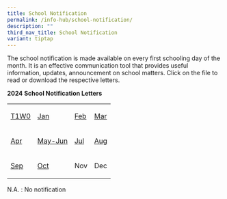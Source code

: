 ```yaml
---
title: School Notification
permalink: /info-hub/school-notification/
description: ""
third_nav_title: School Notification
variant: tiptap
---
```

<p>The school notification is made available on every first schooling day
of the month. It is an effective communication tool that provides useful
information, updates, announcement on school matters. Click on the file
to read or download the respective letters.</p>
<p><strong>2024 School Notification Letters</strong>
</p>
<table style="minWidth: 100px">
<colgroup>
<col>
<col>
<col>
<col>
</colgroup>
<tbody>
<tr>
<td rowspan="1" colspan="1">
<p><a href="https://drive.google.com/file/d/1R82xX_kbxfIn2hELIjhrz4_kV-xvUThb/view?usp=sharing" rel="noopener" target="_blank">T1W0</a>
</p>
</td>
<td rowspan="1" colspan="1">
<p><a href="https://drive.google.com/file/d/1-QPETVeCFN5x21stpk51N6lSNWgmMoSJ/view?usp=sharing" rel="noopener" target="_blank">Jan</a>
</p>
</td>
<td rowspan="1" colspan="1">
<p><a href="https://drive.google.com/file/d/1ZaE0G7VfV28LVrxoygTSodd_5jpCwj3V/view?usp=sharing" rel="noopener" target="_blank">Feb</a>
</p>
</td>
<td rowspan="1" colspan="1">
<p><a href="https://drive.google.com/file/d/1cUOTAlkbKZ_KqkAg0tTnOO98FXRDqAZm/view?usp=sharing" rel="noopener" target="_blank">Mar</a>
</p>
</td>
</tr>
<tr>
<td rowspan="1" colspan="1">
<p><a href="https://drive.google.com/file/d/1yUKhbbPPCCEb1DsyfRRZslGJi2Y5UiP3/view" rel="noopener noreferrer nofollow" target="_blank">Apr</a>
</p>
</td>
<td rowspan="1" colspan="1">
<p><a href="https://drive.google.com/file/d/1VIk-fp5Dqfhd21zzAGwzpbH8shn5Ub33/view" rel="noopener noreferrer nofollow" target="_blank">May-Jun</a>
</p>
</td>
<td rowspan="1" colspan="1">
<p><a href="https://drive.google.com/file/d/1Tf90NCGEM98wA4zJIX_rB1MLo52VfJBA/view?usp=sharing" rel="noopener noreferrer nofollow" target="_blank">Jul</a>
</p>
</td>
<td rowspan="1" colspan="1">
<p><a href="https://drive.google.com/file/d/1Jywj9wWvP1y8J9bkdbUOKw9piwplGrxI/view?usp=sharing" rel="noopener noreferrer nofollow" target="_blank">Aug</a>
</p>
</td>
</tr>
<tr>
<td rowspan="1" colspan="1">
<p><a href="https://drive.google.com/file/d/12fbARFpW-tRCCBPZ2NWOASVY5xm8djsq/view?usp=sharing" rel="noopener nofollow" target="_blank">Sep</a>
</p>
</td>
<td rowspan="1" colspan="1">
<p><a href="https://drive.google.com/file/d/1h_yU0IlmUVx4avVTE0XHwFzH8xtyRgnz/view?usp=sharing" rel="noopener nofollow" target="_blank">Oct</a>
</p>
</td>
<td rowspan="1" colspan="1">
<p>Nov</p>
</td>
<td rowspan="1" colspan="1">
<p>Dec</p>
</td>
</tr>
</tbody>
</table>
<p>N.A. : No notification</p>